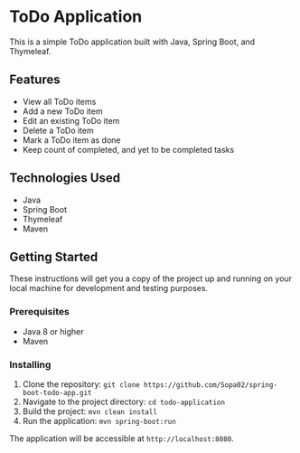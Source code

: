 # ToDo Application

This is a simple ToDo application built with Java, Spring Boot, and Thymeleaf.

## Features

- View all ToDo items
- Add a new ToDo item
- Edit an existing ToDo item
- Delete a ToDo item
- Mark a ToDo item as done
- Keep count of completed, and yet to be completed tasks

## Technologies Used

- Java
- Spring Boot
- Thymeleaf
- Maven

## Getting Started

These instructions will get you a copy of the project up and running on your local machine for development and testing purposes.

### Prerequisites

- Java 8 or higher
- Maven

### Installing

1. Clone the repository: `git clone https://github.com/Sopa02/spring-boot-todo-app.git`
2. Navigate to the project directory: `cd todo-application`
3. Build the project: `mvn clean install`
4. Run the application: `mvn spring-boot:run`

The application will be accessible at `http://localhost:8080`.
